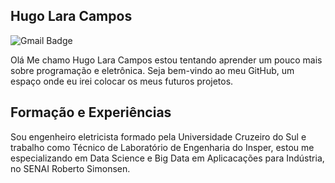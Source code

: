 ## Hugo Lara Campos


![Gmail Badge](https://img.shields.io/badge/-camposhugo029@gmail.com-c71610?style=flat-square&logo=Gmail&logoColor=white&link=mailto:marcelocm1995@gmail.com)

Olá Me chamo Hugo Lara Campos estou tentando aprender um pouco mais sobre programação e eletrônica. Seja bem-vindo ao meu GitHub, um espaço onde eu irei colocar os meus futuros projetos. 

## Formação e Experiências

Sou engenheiro eletricista formado pela Universidade Cruzeiro do Sul e trabalho como Técnico de Laboratório de Engenharia do Insper, estou me especializando em Data Science e Big Data em Aplicacações para Indústria, no SENAI Roberto Simonsen.


